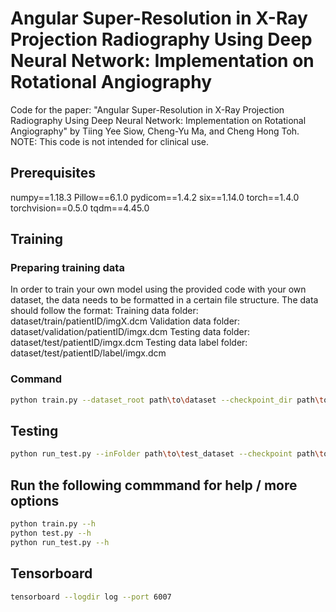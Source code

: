 # Angular Super-Resolution in X-Ray Projection Radiography Using Deep Neural Network: Implementation on Rotational Angiography
Code for the paper: "Angular Super-Resolution in X-Ray Projection Radiography Using Deep Neural Network: Implementation on Rotational Angiography" by Tiing Yee Siow, Cheng-Yu Ma, and Cheng Hong Toh.
NOTE: This code is not intended for clinical use.

## Prerequisites
numpy==1.18.3
Pillow==6.1.0
pydicom==1.4.2
six==1.14.0
torch==1.4.0
torchvision==0.5.0
tqdm==4.45.0

## Training
### Preparing training data
In order to train your own model using the provided code with your own dataset, the data needs to be formatted in a certain file structure. 
The data should follow the format: 
Training data folder: dataset/train/patientID/imgX.dcm
Validation data folder: dataset/validation/patientID/imgx.dcm
Testing data folder: dataset/test/patientID/imgx.dcm
Testing data label folder: dataset/test/patientID/label/imgx.dcm

### Command
```bash
python train.py --dataset_root path\to\dataset --checkpoint_dir path\to\save\checkpoints
```

## Testing
```bash
python run_test.py --inFolder path\to\test_dataset --checkpoint path\to\save\checkpoints\ASRNETx.ckpt --labelFolder path\to\labelFolder --infer_num numberOfIntermediateFrame
```

## Run the following commmand for help / more options
```bash
python train.py --h
python test.py --h
python run_test.py --h
```

## Tensorboard
```bash
tensorboard --logdir log --port 6007
```
